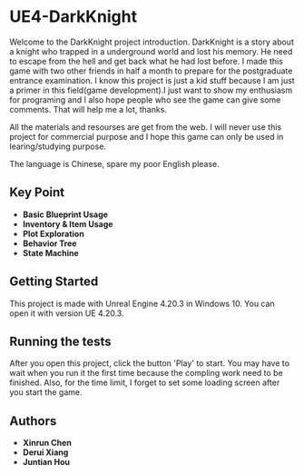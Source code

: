# UE4-DarkKnight

Welcome to the DarkKnight project introduction. DarkKnight is a story about a knight who trapped in a underground world and lost his memory. He need to escape from the hell and get back what he had lost before. I made this game with two other friends in half a month to prepare for the postgraduate entrance examination. I know this project is just a kid stuff because I am just a primer in this field(game development).I just want to show my enthusiasm for programing and I also hope people who see the game can give some comments. That will help me a lot, thanks.

All the materials and resourses are get from the web. I will never use this project for commercial purpose and I hope this game can only be used in learing/studying purpose.

The language is Chinese, spare my poor English please.

## Key Point

* **Basic Blueprint Usage**
* **Inventory & Item Usage**
* **Plot Exploration**
* **Behavior Tree**
* **State Machine**

## Getting Started

This project is made with Unreal Engine 4.20.3 in Windows 10. You can open it with version UE 4.20.3.

## Running the tests

After you open this project, click the button 'Play' to start. You may have to wait when you run it the first time because the compling work need to be finished. Also, for the time limit, I forget to set some loading screen after you start the game.


## Authors

* **Xinrun Chen**
* **Derui Xiang**
* **Juntian Hou**
